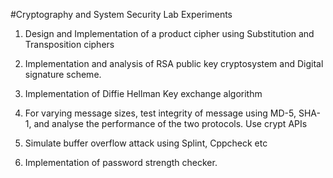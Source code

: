 

#Cryptography and System Security Lab Experiments


1. Design and Implementation of a product cipher using Substitution and
Transposition ciphers

2. Implementation and analysis of RSA public key cryptosystem and Digital
signature scheme.

3. Implementation of Diffie Hellman Key exchange algorithm

4. For varying message sizes, test integrity of message using MD-5, SHA-1, and
analyse the performance of the two protocols. Use crypt APIs

11. Simulate buffer overflow attack using Splint, Cppcheck etc

12. Implementation of password strength checker.
